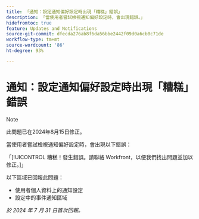 ```yaml
---
title: 「通知：設定通知偏好設定時出現「糟糕」錯誤」
description: 「當使用者嘗試檢視通知偏好設定時，會出現錯誤。」
hidefromtoc: true
feature: Updates and Notifications
source-git-commit: dfecda276ab8f6da56bbe2442f09d0a6cb0c71de
workflow-type: tm+mt
source-wordcount: '86'
ht-degree: 93%

---
```



# 通知：設定通知偏好設定時出現「糟糕」錯誤

>[!NOTE]
>
>此問題已在2024年8月15日修正。

當使用者嘗試檢視通知偏好設定時，會出現以下錯誤：

「[!UICONTROL 糟糕！發生錯誤。請聯絡 Workfront，以便我們找出問題並加以修正。]」

以下區域已回報此問題：

* 使用者個人資料上的通知設定
* 設定中的事件通知區域

_於 2024 年 7 月 31 日首次回報。_
